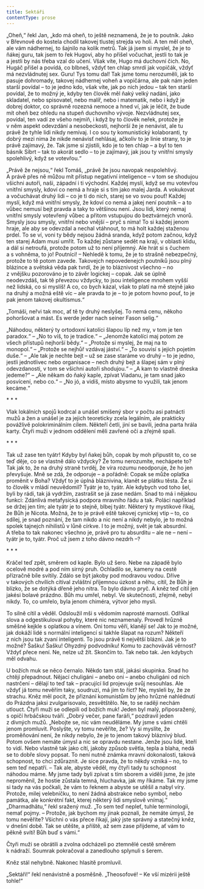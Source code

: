 ```yaml
---
title: Sektáři
contentType: prose
---
```


  

„Oheň,“ řekl Jan, „kdo má oheň, to ještě neznamená, že je to poutník. Jako v Břevnově do kostela chodil takovej tlustej strejda vo holi. A ten měl oheň, ale vám nádhernej, to šajnilo na kolik metrů. Tak já jsem si myslel, že je to ňákej guru, tak jsem to řek Hugovi, aby ho přišel vočuchat, jestli to tak je a jestli by nás třeba vzal do učení. Však víte, Hugo má duchovní čich. No, Hugáč přišel a povídá, co blbneš, vždyť ten chlap smrdí jak vopičák, vždyť má nezvládnutej sex. Guru! Tys tomu dal! Tak jsme tomu nerozuměli, jak to pasuje dohromady, takovej nádhernej voheň a vopičárna, ale pak nám jeden starší povídal – to je jedno kdo, však víte, jak po nich jedou – tak ten starší povídal, že to možný je, kdyby ten člověk měl ňaký velký nadání, jako skladatel, nebo spisovatel, nebo malíř, nebo i matematik, nebo i když je dobrej doktor, co správně rozezná nemoce a hned ví, jak je léčit, že bude mít oheň bez ohledu na stupeň duchovního vývoje. Nezvládnutej sex, povídal, ten vadí ze všeho nejmíň, i když by to člověk neřek, protože je v něm aspekt odevzdání a nesobeckosti, nejhorší že je nenávist, ale tu právě že tyhle lidi nikdy nemívaj. I co sou ty komunistický kolaboranti, ty dobrý mezi nima že nikde nenávisť nehlásaj, ačkoliv to je linie strany, to je právě zajímavý, že. Tak jsme si zjistili, kdo je to ten chlap – a byl to ten básník Síbrt – tak to akorát sedlo – to je zajímavý, jak jsou ty vnitřní smysly spolehlivý, když se votevřou.“

„Právě že nejsou,“ řekl Tomáš, „právě že jsou navopak nespolehlivý. A právě přes ně můžou mít přístup negativní inteligence – v tom se shodujou všichni autoři, naši, západní i ti východní. Každej myslí, když se mu votevřou vnitřní smysly, kdoví co nemá a hraje si s tím jako malej Jarda. A vokukovat a vočuchávat druhý lidi – co je ti do nich, starej se vo svou pouť! Každej myslí, když má vnitřní smysly, že kdoví co nemá a jakej není poutník – a to vůbec nemusí bejt pravda a taky to většinou není. Jsou lidi, který nemaj vnitřní smysly votevřený vůbec a přitom vstupujou do beztvárnejch vnorů. Smysly jsou smysly, vnitřní nebo vnější – pryč s nima! To si každej jenom hraje, ale aby se odevzdal a nechal vtáhnout, to má holt každej staženou prdel. To se ví, voni ty bědy nejsou žádná sranda, když potom začnou, když ten starej Adam musí umřít. To každej zůstane sedět na kraji, v oblasti klidu, a dál si netroufá, protože potom už to není příjemný. Ale hrát si s čuchem a s vohněma, to jo! Poutníci! – Nehledě k tomu, že je to strašně nebezpečný, protože to tě potom zavede. Takovejch nepovedenejch poutníků jsou plný blázince a světská věda pak tvrdí, že je to bláznivost všechno – no z vnějšku pozorováno je to závěr logickej – copak. Jak se úplně neodevzdáš, tak tě převezou vždycky, to jsou inteligence mnohem vyšší než lidská, co si myslíš! A co, co bych kázal, však to platí na mě stejně jako na druhý a možná eště víc – ale pravda to je – to je potom hovno pouť, to je pak jenom takovej okultismus.“

„Tomáši, neřvi tak moc, ať tě ty druhý neslyšej. To nemá cenu, někoho pohoršovat a mást. Es werde jeder nach seiner Fason selig.“

„Náhodou, některý ty ortodoxní katolíci šlapou líp než my, v tom je ten paradox.“ – „No to víš, to je tradice.“ – „Jenomže katolíci maj potom ze všech přístupů nejhorší bědy.“ – „Protože si myslej, že maj na to monopol.“ – „Protože se nejhůř vzdávaj jáství.“ – „To souvisí s jejich pojetím duše.“ – „Ale tak je nechte bejt – už se zase staráme vo druhý – to je jedno, jestli jednotlivec nebo organisace – nech druhý bejt a šlapej sám v plný odevzdanosti, v tom se všichni autoři shodujou.“ – „A kam to vlastně dneska jedeme?“ – „Ale někam do ňaký kaple, zpívat Viadanu, je tam snad jako posvícení, nebo co.“ – „No jó, a vidíš, místo abysme to využili, tak jenom kecáme.“

\* \* \*

  

Vlak lokálních spojů kodrcal a unášel smíšený sbor v počtu asi patnácti mužů a žen a unášel je za jejich teoreticky zcela legálním, ale prakticky povážlivě polokriminálním cílem. Někteří četli, jiní se bavili, jedna parta hrála karty. Čtyři muži v jednom oddělení měli zavřené oči a zřejmě spali.

\* \* \*

  

Tak už zase ten tyátr! Kdyby byl ňakej bůh, copak by moh připustit to, co se teď děje, co se vlastně dálo vždycky? Že tomu nerozumíte, nechápete to? Tak jak to, že na druhý straně tvrděj, že víra rozumu neodporuje, že ho jen převyšuje. Mně se zdá, že odporuje – a pořádně: Copak se může oplatka proměnit v Boha? Vždyť to je úplná bláznivina, klanět se plátku těsta. Že si to člověk v mládí neuvědomil? Tyátr je to, tyátr. Ale kdybych vod toho šel, byli by rádi, tak já vydržím, zastrašit se já zase nedám. Snad to má i nějakou funkci: Zdánlivá metafysická podpora mravního řádu a tak. Poláci například se držej jen tím; ale tyátr je to stejně, blbej tyátr. Některý ty mystikové říkaj, že Bůh je Nicota. Možná, že to je právě eště takovej cynickej vtip – to, co sdílej, je snad poznání, že tam nikdo a nic není a nikdy nebylo, je to možná spolek tajnejch nihilistů v lůně církve. I to je možný, svět je tak absurdní. A třeba to tak nakonec všechno je, právě pro tu absurditu – ale ne – není – tyátr je to, tyátr. Proč už jsem z toho dávno nezdrh –?

\* \* \*

  

Kráčel teď zpět, směrem od kaple. Bylo už šero. Nebe na západě bylo ocelově modré a pod ním sirný pruh. Ochladilo se, kameny na cestě přízračně bíle svítily. Zdálo se být jakoby pod modravou vodou. Dříve v takových chvílích cítíval zvláštní příjemnou úzkost a něhu, cítil, že Bůh je blízko, že se dotýká dřeně jeho nitra. To bylo dávno pryč. A kněz teď cítil jen jakési bolavé prázdno. Bůh mu umřel, nebyl. Ve skutečnosti, zřejmě, nebyl nikdy. To, co umřelo, byla jenom chiméra, výtvor jeho mysli.

To silně cítil a věděl. Odsloužil mši s vědomím naprosté marnosti. Odříkal slova a odgestikuloval pohyby, které nic neznamenaly. Provedl hrůzně směšné kejkle s oplatkou a vínem. Oni tomu věří, klanějí se! Jak to je možné, jak dokáží lidé s normální inteligencí si takhle šlapat na rozum? Někteří z nich jsou tak zvaní inteligenti. To jsou právě ti největší blázni. Jak je to možné? Šašku! Šašku! Ohyzdný podvodníku! Komu to zachováváš věrnost? Vždyť přece není. Ne, nelze už žít. Skončím to. Tak nebo tak. Jen kdybych měl odvahu.

U božích muk se něco černalo. Někdo tam stál, jakási skupinka. Snad ho chtějí přepadnout. Nějací chuligáni – anebo oni – anebo chuligáni od nich nastrčení – dělají to teď tak – pracující lid projevuje svůj nesouhlas. Ale vždyť já tomu nevěřím taky, soudruzi, má jim to říct? Ne, mysleli by, že ze strachu. Kněz měl pocit, že přiznání komunistům by jeho hrůzné nahlédnutí do Prázdna jaksi zvulgarisovalo, zesvětštělo. Ne, to se raději nechám utlouct. Čtyři muži se odlepili od božích muk! Jeden byl malý, připosražený, s opičí hrbáčskou tváří. „Dobrý večer, pane faráři,“ pozdravil jeden z divných mužů. „Nebojte se, nic vám neuděláme. My jsme s vámi chtěli jenom promluvit. Poslyšte, vy tomu nevěříte, že? Vy si myslíte, že proměňování není, že nikdy nebylo, že je to jenom takový bláznivý blud. Potom ovšem nemáte úmysl a nic se opravdu nestane. Jenže jsou lidé, kteří to vidí. Nebo vlastně tak jako cítí, jakoby způsob světla, tepla a blaha, nedá se to dobře slovy popsat. To není nutně známka mravní dokonalosti, taková schopnost, to chci zdůraznit. Je sice pravda, že to někdy vzniká – no, to sem teď nepatří. – Tak ale, abyste věděl, my čtyři tady tu schopnost náhodou máme. My jsme tady byli zpívat s tím sborem a viděli jsme, že jste neproměnil, že hostie zůstala temná, hluchavka, jak my říkáme. Tak my jsme si tady na vás počkali, že vám to řeknem a abyste se utěšil a nabyl víry. Protože, milej velebníčku, to není žádná abstrakce nebo symbol, nebo památka, ale konkrétní fakt, kterej některý lidi smyslově vnímaj.“ „Dharmadhâtu,“ řekl sražený muž. „To sem teď nepleť, tuhle terminologii, nemať pojmy. – Protože, jak bychom my jinak poznali, že nemáte úmysl, že tomu nevěříte? Všichni o vás přece říkají, jaký jste správný a statečný kněz, v dnešní době. Tak se utěšte, a příště, až sem zase přijdeme, ať vám to pěkně svítí! Bůh buď s vámi.“

Čtyři muži se obrátili a zvolna odcházeli po ztemnělé cestě směrem k nádraží. Soumrak pokračoval a zanedlouho splynuli s šerem.

Kněz stál nehybně. Nakonec hlasitě promluvil.

„Sektáři!“ řekl nenávistně a posměšně. „Theosofové! – Ke vší mizérii ještě tohle!“
